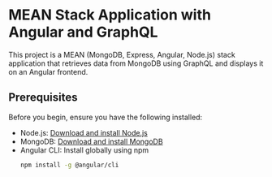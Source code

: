 # MEAN Stack Application with Angular and GraphQL

This project is a MEAN (MongoDB, Express, Angular, Node.js) stack application that retrieves data from MongoDB using GraphQL and displays it on an Angular frontend.

## Prerequisites

Before you begin, ensure you have the following installed:

- Node.js: [Download and install Node.js](https://nodejs.org/)
- MongoDB: [Download and install MongoDB](https://www.mongodb.com/)
- Angular CLI: Install globally using npm
  ```bash
  npm install -g @angular/cli
